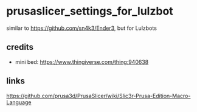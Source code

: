 # prusaslicer_settings_for_lulzbot

similar to https://github.com/sn4k3/Ender3, but for Lulzbots

## credits

- mini bed: https://www.thingiverse.com/thing:940638

## links

https://github.com/prusa3d/PrusaSlicer/wiki/Slic3r-Prusa-Edition-Macro-Language
